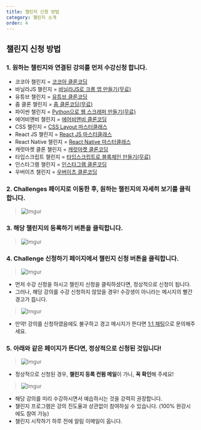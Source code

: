```yaml
---
title: 챌린지 신청 방법
category: 챌린지 소개
order: 4
---
```


## 챌린지 신청 방법

### 1. 원하는 챌린지와 연결된 강의를 먼저 수강신청 합니다.
- 코코아 챌린지 = [코코아 클론코딩](https://nomadcoders.co/kokoa-clone)
- 바닐라JS 챌린지 = [바닐라JS로 크롬 앱 만들기(무료)](https://nomadcoders.co/javascript-for-beginners)
- 유튜브 챌린지 = [유튜브 클론코딩](https://nomadcoders.co/wetube/)
- 줌 클론 챌린지 = [줌 클론코딩(무료)](https://nomadcoders.co/noom/)
- 파이썬 챌린지 = [Python으로 웹 스크래퍼 만들기(무료)](https://nomadcoders.co/python-for-beginners)
- 에어비앤비 챌린지 = [에어비앤비 클론코딩](https://nomadcoders.co/airbnb-clone)
- CSS 챌린지 = [CSS Layout 마스터클래스](https://nomadcoders.co/css-layout-masterclass/)
- React JS 챌린지 = [React JS 마스터클래스](https://nomadcoders.co/react-masterclass)
- React Native 챌린지 = [React Native 마스터클래스](https://nomadcoders.co/react-native-masterclass)
- 캐럿마켓 클론 챌린지 = [캐럿마켓 클론코딩](https://nomadcoders.co/carrot-market)
- 타입스크립트 챌린지 = [타입스크립트로 블록체인 만들기(무료)](https://nomadcoders.co/typescript-for-beginners/)
- 인스타그램 챌린지 = [인스타그램 클론코딩](https://nomadcoders.co/instaclone)
- 우버이츠 챌린지 = [우버이츠 클론코딩](https://nomadcoders.co/nuber-eats)

### 2. Challenges 페이지로 이동한 후, 원하는 챌린지의 **자세히 보기**를 클릭합니다.
>![Imgur](https://i.ibb.co/b1ZtLgF/2021-08-05-3-40-43.png)

### 3. 해당 챌린지의 **등록하기** 버튼을 클릭합니다.
>![Imgur](https://i.ibb.co/r6yg6hW/2021-08-05-3-42-09.png)

### 4. Challenge 신청하기 페이지에서 **챌린지 신청 버튼**을 클릭합니다.
>![Imgur](https://i.ibb.co/9wFFWyv/2021-08-05-3-54-03.png)
- 먼저 수강 신청을 하시고 챌린지 신청을 클릭하셨다면, 정상적으로 신청이 됩니다.
- 그러나, 해당 강의를 수강 신청하지 않았을 경우! 수강생이 아니라는 메시지의 빨간 경고가 뜹니다.
>![Imgur](https://i.ibb.co/V29W36z/2021-08-05-4-02-06.png)
- 만약! 강의를 신청하였음에도 불구하고 경고 메시지가 뜬다면 [1:1 채팅](https://nomad-coders.channel.io)으로 문의해주세요.

### 5. 아래와 같은 페이지가 뜬다면, 정상적으로 신청된 것입니다!

>![Imgur](https://i.ibb.co/wNB6kzV/2021-08-05-4-02-42.png)
- 정상적으로 신청된 경우, **챌린지 등록 컨펌 메일**이 가니, **꼭 확인**해 주세요!
>![Imgur](https://i.ibb.co/Y2vFh6p/image.png)
- 해당 강의를 미리 수강하시면서 예습하시는 것을 강력히 권장합니다.
- 챌린지 프로그램은 강의 진도율과 상관없이 참여하실 수 있습니다. (100% 완강시에도 참여 가능)
- 챌린지 시작하기 하루 전에 알림 이메일이 옵니다.
